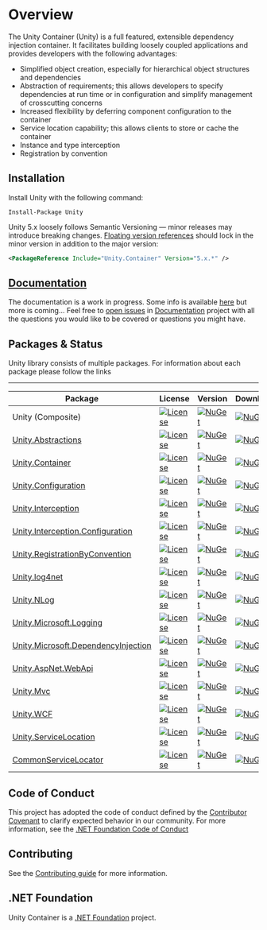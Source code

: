 
# Overview

The Unity Container (Unity) is a full featured, extensible dependency injection container. It facilitates building loosely coupled applications and provides developers with the following advantages:

* Simplified object creation, especially for hierarchical object structures and dependencies
* Abstraction of requirements; this allows developers to specify dependencies at run time or in configuration and simplify management of crosscutting concerns
* Increased flexibility by deferring component configuration to the container
* Service location capability; this allows clients to store or cache the container
* Instance and type interception
* Registration by convention

## Installation

Install Unity with the following command:

```shell
Install-Package Unity
```

Unity 5.x loosely follows Semantic Versioning — minor releases may introduce breaking changes. [Floating version references](https://docs.microsoft.com/en-us/nuget/consume-packages/package-references-in-project-files#floating-versions) should lock in the minor version in addition to the major version:

```xml
<PackageReference Include="Unity.Container" Version="5.x.*" />
```

## [Documentation](https://unitycontainer.github.io)

The documentation is a work in progress. Some info is available [here](https://unitycontainer.github.io) but more is coming...
Feel free to [open issues](https://github.com/unitycontainer/documentation/issues) in [Documentation](https://github.com/unitycontainer/documentation) project with all the questions you would like to be covered or questions you might have.

## Packages & Status

Unity library consists of multiple packages. For information about each package please follow the links

---
Package  | License       | Version       | Downloads
-------- | :------------ | :------------ | :------------
Unity (Composite) | [![License](https://img.shields.io/github/license/unitycontainer/unity.svg)](https://github.com/unitycontainer/unity/blob/master/LICENSE) | [![NuGet](https://img.shields.io/nuget/v/Unity.svg)](https://www.nuget.org/packages/Unity) | [![NuGet](https://img.shields.io/nuget/dt/Unity.svg)](https://www.nuget.org/packages/Unity)
[Unity.Abstractions](https://github.com/unitycontainer/abstractions) | [![License](https://img.shields.io/github/license/unitycontainer/abstractions.svg)](https://github.com/unitycontainer/abstractions/blob/master/LICENSE) | [![NuGet](https://img.shields.io/nuget/v/Unity.Abstractions.svg)](https://www.nuget.org/packages/Unity.Abstractions) | [![NuGet](https://img.shields.io/nuget/dt/Unity.Abstractions.svg)](https://www.nuget.org/packages/Unity.Abstractions)
[Unity.Container](https://github.com/unitycontainer/container) | [![License](https://img.shields.io/github/license/unitycontainer/container.svg)](https://github.com/unitycontainer/container/blob/master/LICENSE) | [![NuGet](https://img.shields.io/nuget/v/Unity.Container.svg)](https://www.nuget.org/packages/Unity.Container) | [![NuGet](https://img.shields.io/nuget/dt/Unity.Container.svg)](https://www.nuget.org/packages/Unity.Container)
[Unity.Configuration](https://github.com/unitycontainer/configuration) | [![License](https://img.shields.io/github/license/unitycontainer/configuration.svg)](https://github.com/unitycontainer/configuration/blob/master/LICENSE) | [![NuGet](https://img.shields.io/nuget/v/Unity.Configuration.svg)](https://www.nuget.org/packages/Unity.Configuration) | [![NuGet](https://img.shields.io/nuget/dt/Unity.Configuration.svg)](https://www.nuget.org/packages/Unity.Configuration)
[Unity.Interception](https://github.com/unitycontainer/interception) | [![License](https://img.shields.io/github/license/unitycontainer/interception.svg)](https://github.com/unitycontainer/interception/blob/master/LICENSE) | [![NuGet](https://img.shields.io/nuget/v/Unity.Interception.svg)](https://www.nuget.org/packages/Unity.Interception) | [![NuGet](https://img.shields.io/nuget/dt/Unity.Interception.svg)](https://www.nuget.org/packages/Unity.Interception)
[Unity.Interception.Configuration](https://github.com/unitycontainer/interception-configuration) | [![License](https://img.shields.io/github/license/unitycontainer/interception-configuration.svg)](https://github.com/unitycontainer/interception-configuration/blob/master/LICENSE) | [![NuGet](https://img.shields.io/nuget/v/Unity.Interception.Configuration.svg)](https://www.nuget.org/packages/Unity.Interception.Configuration) | [![NuGet](https://img.shields.io/nuget/dt/Unity.Interception.Configuration.svg)](https://www.nuget.org/packages/Unity.Interception.Configuration)
[Unity.RegistrationByConvention](https://github.com/unitycontainer/registration-by-convention) | [![License](https://img.shields.io/github/license/unitycontainer/registration-by-convention.svg)](https://github.com/unitycontainer/registration-by-convention/blob/master/LICENSE) | [![NuGet](https://img.shields.io/nuget/v/Unity.RegistrationByConvention.svg)](https://www.nuget.org/packages/Unity.RegistrationByConvention) | [![NuGet](https://img.shields.io/nuget/dt/Unity.RegistrationByConvention.svg)](https://www.nuget.org/packages/Unity.RegistrationByConvention)
[Unity.log4net](https://github.com/unitycontainer/log4net) | [![License](https://img.shields.io/github/license/unitycontainer/log4net.svg)](https://github.com/unitycontainer/log4net/blob/master/LICENSE) | [![NuGet](https://img.shields.io/nuget/v/Unity.log4net.svg)](https://www.nuget.org/packages/Unity.log4net) | [![NuGet](https://img.shields.io/nuget/dt/Unity.log4net.svg)](https://www.nuget.org/packages/Unity.log4net)
[Unity.NLog](https://github.com/unitycontainer/NLog) | [![License](https://img.shields.io/github/license/unitycontainer/NLog.svg)](https://github.com/unitycontainer/NLog/blob/master/LICENSE) | [![NuGet](https://img.shields.io/nuget/v/Unity.NLog.svg)](https://www.nuget.org/packages/Unity.NLog) | [![NuGet](https://img.shields.io/nuget/dt/Unity.NLog.svg)](https://www.nuget.org/packages/Unity.NLog)
[Unity.Microsoft.Logging](https://github.com/unitycontainer/microsoft-logging) | [![License](https://img.shields.io/github/license/unitycontainer/microsoft-logging.svg)](https://github.com/unitycontainer/microsoft-logging/blob/master/LICENSE) | [![NuGet](https://img.shields.io/nuget/v/Unity.Microsoft.Logging.svg)](https://www.nuget.org/packages/Unity.Microsoft.Logging) | [![NuGet](https://img.shields.io/nuget/dt/Unity.Microsoft.Logging.svg)](https://www.nuget.org/packages/Unity.Microsoft.Logging)
[Unity.Microsoft.DependencyInjection](https://github.com/unitycontainer/microsoft-dependency-injection) | [![License](https://img.shields.io/github/license/unitycontainer/microsoft-dependency-injection.svg)](https://github.com/unitycontainer/microsoft-dependency-injection/blob/master/LICENSE) | [![NuGet](https://img.shields.io/nuget/v/Unity.Microsoft.DependencyInjection.svg)](https://www.nuget.org/packages/Unity.Microsoft.DependencyInjection)| [![NuGet](https://img.shields.io/nuget/dt/Unity.Microsoft.DependencyInjection.svg)](https://www.nuget.org/packages/Unity.Microsoft.DependencyInjection)
[Unity.AspNet.WebApi](https://github.com/unitycontainer/aspnet-webapi) | [![License](https://img.shields.io/github/license/unitycontainer/aspnet-webapi.svg)](https://github.com/unitycontainer/aspnet-webapi/blob/master/LICENSE) | [![NuGet](https://img.shields.io/nuget/v/Unity.AspNet.WebApi.svg)](https://www.nuget.org/packages/Unity.AspNet.WebApi) | [![NuGet](https://img.shields.io/nuget/dt/Unity.AspNet.WebApi.svg)](https://www.nuget.org/packages/Unity.AspNet.WebApi)
[Unity.Mvc](https://github.com/unitycontainer/aspnet-mvc) | [![License](https://img.shields.io/github/license/unitycontainer/aspnet-mvc.svg)](https://github.com/unitycontainer/aspnet-mvc/blob/master/LICENSE) | [![NuGet](https://img.shields.io/nuget/v/Unity.Mvc.svg)](https://www.nuget.org/packages/Unity.Mvc) | [![NuGet](https://img.shields.io/nuget/dt/Unity.Mvc.svg)](https://www.nuget.org/packages/Unity.Mvc)
[Unity.WCF](https://github.com/unitycontainer/wcf) | [![License](https://img.shields.io/github/license/unitycontainer/wcf.svg)](https://github.com/unitycontainer/wcf/blob/master/LICENSE) | [![NuGet](https://img.shields.io/nuget/v/Unity.wcf.svg)](https://www.nuget.org/packages/Unity.wcf) | [![NuGet](https://img.shields.io/nuget/dt/Unity.wcf.svg)](https://www.nuget.org/packages/Unity.wcf)
[Unity.ServiceLocation](https://github.com/unitycontainer/service-location) | [![License](https://img.shields.io/github/license/unitycontainer/service-location.svg)](https://github.com/unitycontainer/service-location/blob/master/LICENSE) | [![NuGet](https://img.shields.io/nuget/v/Unity.ServiceLocation.svg)](https://www.nuget.org/packages/Unity.ServiceLocation) | [![NuGet](https://img.shields.io/nuget/dt/Unity.ServiceLocation.svg)](https://www.nuget.org/packages/Unity.ServiceLocation)
[CommonServiceLocator](https://github.com/unitycontainer/commonservicelocator) | [![License](https://img.shields.io/github/license/unitycontainer/commonservicelocator.svg)](https://github.com/unitycontainer/commonservicelocator/blob/master/LICENSE) | [![NuGet](https://img.shields.io/nuget/v/commonservicelocator.svg)](https://www.nuget.org/packages/CommonServiceLocator) | [![NuGet](https://img.shields.io/nuget/dt/commonservicelocator.svg)](https://www.nuget.org/packages/CommonServiceLocator)

## Code of Conduct

This project has adopted the code of conduct defined by the [Contributor Covenant](https://www.contributor-covenant.org/) to clarify expected behavior in our community. For more information, see the [.NET Foundation Code of Conduct](https://www.dotnetfoundation.org/code-of-conduct)

## Contributing

See the [Contributing guide](https://github.com/unitycontainer/unity/blob/master/CONTRIBUTING.md) for more information.

## .NET Foundation

Unity Container is a [.NET Foundation](https://dotnetfoundation.org/projects/unitycontainer) project.
